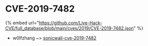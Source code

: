 # CVE-2019-7482
{% embed url="https://github.com/Live-Hack-CVE/full_database/blob/main/cves/2019/CVE-2019-7482.json" %}

* w0lfzhang ~> [sonicwall-cve-2019-7482](https://www.alice-snow.ru/2019/database/cve-2019-7482/sonicwall-cve-2019-7482-w0lfzhang)